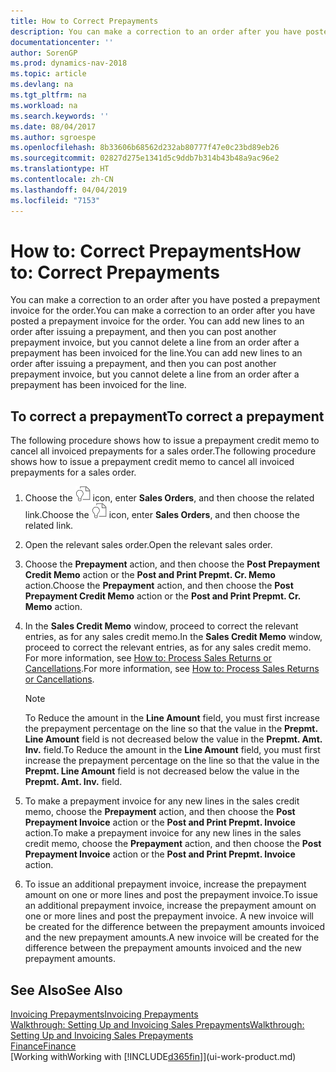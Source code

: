 ```yaml
---
title: How to Correct Prepayments
description: You can make a correction to an order after you have posted a prepayment invoice for the order. You can add new lines to an order after issuing a prepayment, and then you can post another prepayment invoice, but you cannot delete a line from an order after a prepayment has been invoiced for the line.
documentationcenter: ''
author: SorenGP
ms.prod: dynamics-nav-2018
ms.topic: article
ms.devlang: na
ms.tgt_pltfrm: na
ms.workload: na
ms.search.keywords: ''
ms.date: 08/04/2017
ms.author: sgroespe
ms.openlocfilehash: 8b33606b68562d232ab80777f47e0c23bd89eb26
ms.sourcegitcommit: 02827d275e1341d5c9ddb7b314b43b48a9ac96e2
ms.translationtype: HT
ms.contentlocale: zh-CN
ms.lasthandoff: 04/04/2019
ms.locfileid: "7153"
---
```

# <a name="how-to-correct-prepayments"></a><span data-ttu-id="964f3-104">How to: Correct Prepayments</span><span class="sxs-lookup"><span data-stu-id="964f3-104">How to: Correct Prepayments</span></span>
<span data-ttu-id="964f3-105">You can make a correction to an order after you have posted a prepayment invoice for the order.</span><span class="sxs-lookup"><span data-stu-id="964f3-105">You can make a correction to an order after you have posted a prepayment invoice for the order.</span></span> <span data-ttu-id="964f3-106">You can add new lines to an order after issuing a prepayment, and then you can post another prepayment invoice, but you cannot delete a line from an order after a prepayment has been invoiced for the line.</span><span class="sxs-lookup"><span data-stu-id="964f3-106">You can add new lines to an order after issuing a prepayment, and then you can post another prepayment invoice, but you cannot delete a line from an order after a prepayment has been invoiced for the line.</span></span>  

## <a name="to-correct-a-prepayment"></a><span data-ttu-id="964f3-107">To correct a prepayment</span><span class="sxs-lookup"><span data-stu-id="964f3-107">To correct a prepayment</span></span>
<span data-ttu-id="964f3-108">The following procedure shows how to issue a prepayment credit memo to cancel all invoiced prepayments for a sales order.</span><span class="sxs-lookup"><span data-stu-id="964f3-108">The following procedure shows how to issue a prepayment credit memo to cancel all invoiced prepayments for a sales order.</span></span>  
1. <span data-ttu-id="964f3-109">Choose the ![Search for Page or Report](media/ui-search/search_small.png "Search for Page or Report icon") icon, enter **Sales Orders**, and then choose the related link.</span><span class="sxs-lookup"><span data-stu-id="964f3-109">Choose the ![Search for Page or Report](media/ui-search/search_small.png "Search for Page or Report icon") icon, enter **Sales Orders**, and then choose the related link.</span></span>  
2. <span data-ttu-id="964f3-110">Open the relevant sales order.</span><span class="sxs-lookup"><span data-stu-id="964f3-110">Open the relevant sales order.</span></span>
3. <span data-ttu-id="964f3-111">Choose the **Prepayment** action, and then choose the **Post Prepayment Credit Memo** action or the **Post and Print Prepmt. Cr. Memo** action.</span><span class="sxs-lookup"><span data-stu-id="964f3-111">Choose the **Prepayment** action, and then choose the **Post Prepayment Credit Memo** action or the **Post and Print Prepmt. Cr. Memo** action.</span></span>  
4. <span data-ttu-id="964f3-112">In the **Sales Credit Memo** window, proceed to correct the relevant entries, as for any sales credit memo.</span><span class="sxs-lookup"><span data-stu-id="964f3-112">In the **Sales Credit Memo** window, proceed to correct the relevant entries, as for any sales credit memo.</span></span> <span data-ttu-id="964f3-113">For more information, see [How to: Process Sales Returns or Cancellations](sales-how-process-sales-returns-cancellations.md).</span><span class="sxs-lookup"><span data-stu-id="964f3-113">For more information, see [How to: Process Sales Returns or Cancellations](sales-how-process-sales-returns-cancellations.md).</span></span>     

    > [!NOTE]  
    > <span data-ttu-id="964f3-114">To Reduce the amount in the **Line Amount** field, you must first increase the prepayment percentage on the line so that the value in the **Prepmt. Line Amount** field is not decreased below the value in the **Prepmt. Amt. Inv.** field.</span><span class="sxs-lookup"><span data-stu-id="964f3-114">To Reduce the amount in the **Line Amount** field, you must first increase the prepayment percentage on the line so that the value in the **Prepmt. Line Amount** field is not decreased below the value in the **Prepmt. Amt. Inv.** field.</span></span>

5. <span data-ttu-id="964f3-115">To make a prepayment invoice for any new lines in the sales credit memo, choose the **Prepayment** action, and then choose the **Post Prepayment Invoice** action or the **Post and Print Prepmt. Invoice** action.</span><span class="sxs-lookup"><span data-stu-id="964f3-115">To make a prepayment invoice for any new lines in the sales credit memo, choose the **Prepayment** action, and then choose the **Post Prepayment Invoice** action or the **Post and Print Prepmt. Invoice** action.</span></span>  
6. <span data-ttu-id="964f3-116">To issue an additional prepayment invoice, increase the prepayment amount on one or more lines and post the prepayment invoice.</span><span class="sxs-lookup"><span data-stu-id="964f3-116">To issue an additional prepayment invoice, increase the prepayment amount on one or more lines and post the prepayment invoice.</span></span> <span data-ttu-id="964f3-117">A new invoice will be created for the difference between the prepayment amounts invoiced and the new prepayment amounts.</span><span class="sxs-lookup"><span data-stu-id="964f3-117">A new invoice will be created for the difference between the prepayment amounts invoiced and the new prepayment amounts.</span></span>  

## <a name="see-also"></a><span data-ttu-id="964f3-118">See Also</span><span class="sxs-lookup"><span data-stu-id="964f3-118">See Also</span></span>  
[<span data-ttu-id="964f3-119">Invoicing Prepayments</span><span class="sxs-lookup"><span data-stu-id="964f3-119">Invoicing Prepayments</span></span>](finance-invoice-prepayments.md)  
[<span data-ttu-id="964f3-120">Walkthrough: Setting Up and Invoicing Sales Prepayments</span><span class="sxs-lookup"><span data-stu-id="964f3-120">Walkthrough: Setting Up and Invoicing Sales Prepayments</span></span>](walkthrough-setting-up-and-invoicing-sales-prepayments.md)  
[<span data-ttu-id="964f3-121">Finance</span><span class="sxs-lookup"><span data-stu-id="964f3-121">Finance</span></span>](finance.md)  
[<span data-ttu-id="964f3-122">Working with</span><span class="sxs-lookup"><span data-stu-id="964f3-122">Working with</span></span> [!INCLUDE[d365fin](includes/d365fin_md.md)]](ui-work-product.md)
